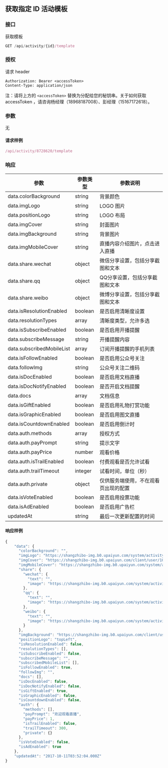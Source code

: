 ## 获取指定 ID 活动模板

### 接口

获取模板

```js
GET /api/activity/{id}/template
```

### 授权

请求 header

```
Authorization: Bearer <accessToken>
Content-Type: application/json
```

注：请将上方的 `<accessToken>` 替换为分配给您的秘钥串。关于如何获取 accessToken ，请咨询杨经理（18968187008）、彭经理（15167172618）。

### 参数

无

#### 请求样例

```js
/api/activity/8728620/template
```

### 响应

| 参数 | 参数类型 | 参数说明 |
| --- | --- | --- |
| data.colorBackground | string | 背景颜色 |
| data.imgLogo | string | LOGO 图片 |
| data.positionLogo | string | LOGO 布局 |
| data.imgCover | string | 封面图片 |
| data.imgBackground | string | 背景图片 |
| data.imgMobileCover | string | 直播内容介绍图片，点击进入直播 |
| data.share.wechat | object | 微信分享设置，包括分享截图和文本 |
| data.share.qq | object | QQ分享设置，包括分享截图和文本 |
| data.share.weibo | object | 微博分享设置，包括分享截图和文本 |
| data.isResolutionEnabled | boolean | 是否启用清晰度设置 |
| data.resolutionTypes | array | 清晰度类型，允许多选 |
| data.isSubscribeEnabled | boolean | 是否启用开播提醒 |
| data.subscribeMessage | string | 开播提醒内容 |
| data.subscribedMobileList | array | 订阅开播提醒的手机列表 |
| data.isFollowEnabled | boolean | 是否启用公众号关注 |
| data.followImg | string | 公众号关注二维码 |
| data.isDocEnabled | boolean | 是否启用文档直播 |
| data.isDocNotifyEnabled | boolean | 是否开启文档提醒 |
| data.docs | array | 文档信息 |
| data.isGiftEnabled | boolean | 是否启用礼物打赏功能 |
| data.isGraphicEnabled | boolean | 是否启用图文直播 |
| data.isCountdownEnabled | boolean | 是否启用倒计时 |
| data.auth.methods | array | 授权方式 |
| data.auth.payPrompt | string | 提示文字 |
| data.auth.payPrice | number | 观看价格 |
| data.auth.isTrailEnabled | boolean | 付费观看是否允许试看 |
| data.auth.trailTimeout | integer | 试看时间，单位（秒） |
| data.auth.private | object | 仅供服务端使用，不在观看页出现的配置 |
| data.isVoteEnabled | boolean | 是否启用投票功能 |
| data.isAdEnabled | boolean | 是否启用广告栏 |
| updatedAt | string | 最后一次更新配置的时间 |

#### 响应样例

```js
{
    "data": {
      "colorBackground": "",
      "imgLogo": "https://shangzhibo-img.b0.upaiyun.com/system/activity/template/default-logo.svg",
      "imgCover": "https://shangzhibo-img.b0.upaiyun.com/client/user/100020/1507690130834/1507690130805_01.jpg",
      "imgMobileCover": "https://shangzhibo-img.b0.upaiyun.com/system/activity/template/default-mobile-index.png",
      "share": {
        "wechat": {
          "text": "",
          "image": "https://shangzhibo-img.b0.upaiyun.com/system/activity/template/default-share-img.png"
        },
        "qq": {
          "text": "",
          "image": "https://shangzhibo-img.b0.upaiyun.com/system/activity/template/default-share-img.png"
        },
        "weibo": {
          "text": "",
          "image": "https://shangzhibo-img.b0.upaiyun.com/system/activity/template/default-share-img.png"
        }
      },
      "imgBackground": "https://shangzhibo-img.b0.upaiyun.com/client/user/100020/1507693918419/1507693918391_08.jpg",
      "positionLogo": "topLeft",
      "isResolutionEnabled": false,
      "resolutionTypes": [],
      "isSubscribeEnabled": false,
      "subscribeMessage": "",
      "subscribedMobileList": [],
      "isFollowEnabled": true,
      "followImg": "",
      "docs": [],
      "isDocEnabled": false,
      "isDocNotifyEnabled": false,
      "isGiftEnabled": true,
      "isGraphicEnabled": false,
      "isCountdownEnabled": false,
      "auth": {
        "methods": [],
        "payPrompt": "欢迎观看直播",
        "payPrice": 1,
        "isTrailEnabled": false,
        "trailTimeout": 300,
        "private": {}
      },
      "isVoteEnabled": false,
      "isAdEnabled": true
    },
    "updatedAt": "2017-10-11T03:52:04.000Z"
}
```




